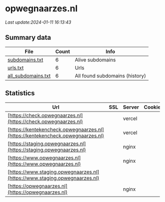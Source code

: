 # opwegnaarzes.nl
*Last update:2024-01-11 16:13:43*
## Summary data
| File       | Count | Info |
|------------|-------|------|
|[subdomains.txt](/data/opwegnaarzes/subdomains.txt)|6|Alive subdomains|
|[urls.txt](/data/opwegnaarzes/urls.txt)|6|Urls|
|[all_subdomains.txt](/data/opwegnaarzes/all_subdomains.txt)|6|All found subdomains (history)|
## Statistics
| Url | SSL | Server | Cookie | HSTS | CSP | XFO | XXP | RP | Tech |
|------------|-------|------|------|------|------|------|------|------|------|
|[https://check.opwegnaarzes.nl](https://check.opwegnaarzes.nl)| |vercel| |:white_check_mark: | | | | |:white_check_mark: | |HSTS Vercel| |
|[https://kentekencheck.opwegnaarzes.nl](https://kentekencheck.opwegnaarzes.nl)| |vercel| |:white_check_mark: | | | | |:white_check_mark: | |HSTS Vercel| |
|[https://staging.opwegnaarzes.nl](https://staging.opwegnaarzes.nl)| |nginx| | | |:white_check_mark: | | |:white_check_mark: | |Concrete CMS Nginx P...| |
|[https://www.opwegnaarzes.nl](https://www.opwegnaarzes.nl)| |nginx| |:white_check_mark: | | |:white_check_mark: | | |:white_check_mark: | |HSTS Nginx| |
|[https://www.staging.opwegnaarzes.nl](https://www.staging.opwegnaarzes.nl)| | | | | | | |:white_check_mark: | || |
|[https://opwegnaarzes.nl](https://opwegnaarzes.nl)| |nginx| |:white_check_mark: | | |:white_check_mark: | | |:white_check_mark: | |HSTS| |